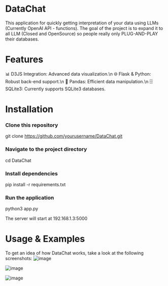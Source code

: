 # DataChat
This application for quickly getting interpretation of your data using LLMs (Currently OpenAI API - functions). The goal of the project is to expand it to all LLM (Closed and OpenSource) so people really only PLUG-AND-PLAY their databases.

# Features
📊 D3JS Integration: Advanced data visualization.\n
🌐 Flask & Python: Robust back-end support.\n
🐼 Pandas: Efficient data manipulation.\n
🗄️ SQLite3: Currently supports SQLite3 databases.

# Installation
### Clone this repository
git clone https://github.com/yourusername/DataChat.git

### Navigate to the project directory
cd DataChat

### Install dependencies
pip install -r requirements.txt

### Run the application
python3 app.py

The server will start at 192.168.1.3:5000

# Usage & Examples

To get an idea of how DataChat works, take a look at the following screenshots:
![image](https://github.com/Soundoffear/DataChat/assets/33915160/8125fc49-0721-4ce8-9c2d-fe3499186457)

![image](https://github.com/Soundoffear/DataChat/assets/33915160/582725a2-bbd8-4a7e-9b57-2a5d05f462a0)

![image](https://github.com/Soundoffear/DataChat/assets/33915160/24196fee-3108-46b0-a047-d5060c0bccbc)
